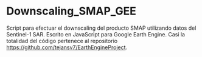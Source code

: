 # Downscaling_SMAP_GEE
Script para efectuar el downscaling del producto SMAP utilizando datos del Sentinel-1 SAR. Escrito en JavaScript para Google Earth Engine. Casi la totalidad del código pertenece al repositorio https://github.com/tejansv7/EarthEngineProject.
